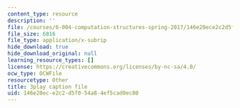 ```yaml
---
content_type: resource
description: ''
file: /courses/6-004-computation-structures-spring-2017/146e20ece2c2d5f054a84ef5cad0ec80_6OKvJRyeKUQ.srt
file_size: 6816
file_type: application/x-subrip
hide_download: true
hide_download_original: null
learning_resource_types: []
license: https://creativecommons.org/licenses/by-nc-sa/4.0/
ocw_type: OCWFile
resourcetype: Other
title: 3play caption file
uid: 146e20ec-e2c2-d5f0-54a8-4ef5cad0ec80
---
```

